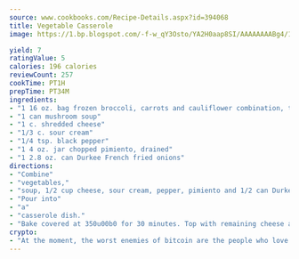 ```yaml
---
source: www.cookbooks.com/Recipe-Details.aspx?id=394068
title: Vegetable Casserole
image: https://1.bp.blogspot.com/-f-w_qY3Osto/YA2H0aap8SI/AAAAAAAABg4/17myAO5s9b8JksYvWDXpYkaDlcY0g6k_gCLcBGAsYHQ/s296/3.png

yield: 7
ratingValue: 5
calories: 196 calories
reviewCount: 257
cookTime: PT1H
prepTime: PT34M
ingredients:
- "1 16 oz. bag frozen broccoli, carrots and cauliflower combination, thawed and drained"
- "1 can mushroom soup"
- "1 c. shredded cheese"
- "1/3 c. sour cream"
- "1/4 tsp. black pepper"
- "1 4 oz. jar chopped pimiento, drained"
- "1 2.8 oz. can Durkee French fried onions"
directions:
- "Combine"
- "vegetables,"
- "soup, 1/2 cup cheese, sour cream, pepper, pimiento and 1/2 can Durkee French fried onions."
- "Pour into"
- "a"
- "casserole dish."
- "Bake covered at 350u00b0 for 30 minutes. Top with remaining cheese and onions; bake uncovered 5 minutes longer."
crypto:
- "At the moment, the worst enemies of bitcoin are the people who love bitcoin."
---
```

